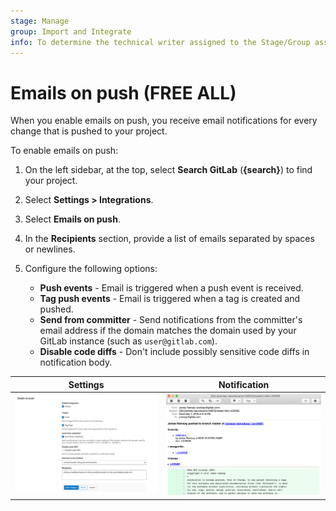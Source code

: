```yaml
---
stage: Manage
group: Import and Integrate
info: To determine the technical writer assigned to the Stage/Group associated with this page, see https://about.gitlab.com/handbook/product/ux/technical-writing/#assignments
---
```


# Emails on push **(FREE ALL)**

When you enable emails on push, you receive email notifications for every change
that is pushed to your project.

To enable emails on push:

1. On the left sidebar, at the top, select **Search GitLab** (**{search}**) to find your project.
1. Select **Settings > Integrations**.
1. Select **Emails on push**.
1. In the **Recipients** section, provide a list of emails separated by spaces or newlines.
1. Configure the following options:

   - **Push events** - Email is triggered when a push event is received.
   - **Tag push events** - Email is triggered when a tag is created and pushed.
   - **Send from committer** - Send notifications from the committer's email address if the domain matches the domain used by your GitLab instance (such as `user@gitlab.com`).
   - **Disable code diffs** - Don't include possibly sensitive code diffs in notification body.

| Settings | Notification |
| --- | --- |
| ![Email on push service settings](img/emails_on_push_service_v13_11.png) | ![Email on push notification](img/emails_on_push_email.png) |
